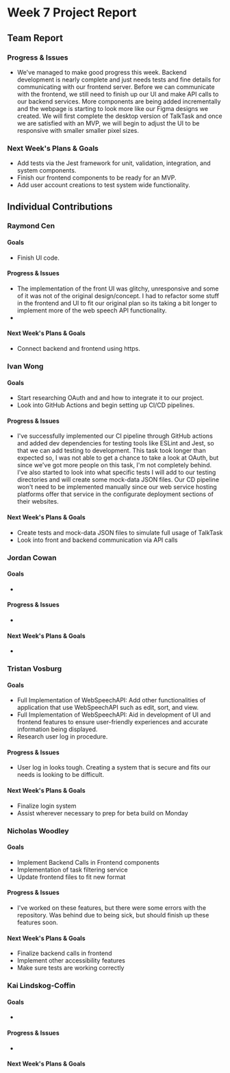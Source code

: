 # Week 7 Project Report

## Team Report

### Progress & Issues

* We've managed to make good progress this week. Backend development is nearly complete and just needs tests and fine details for communicating with our frontend server. Before we can communicate with the frontend, we still need to finish up our UI and make API calls to our backend services. More components are being added incrementally and the webpage is starting to look more like our Figma designs we created. We will first complete the desktop version of TalkTask and once we are satisfied with an MVP, we will begin to adjust the UI to be responsive with smaller smaller pixel sizes.

### Next Week's Plans & Goals

* Add tests via the Jest framework for unit, validation, integration, and system components.
* Finish our frontend components to be ready for an MVP.
* Add user account creations to test system wide functionality.


## Individual Contributions

### Raymond Cen

#### Goals

* Finish UI code.

#### Progress & Issues

* The implementation of the front UI was glitchy, unresponsive and some of it was not of the original design/concept. I had to refactor some stuff in the frontend and UI to fit our original plan so its taking a bit longer to implement more of the web speech API functionality.
* 

#### Next Week's Plans & Goals

* Connect backend and frontend using https.


### Ivan Wong

#### Goals

* Start researching OAuth and and how to integrate it to our project.
* Look into GitHub Actions and begin setting up CI/CD pipelines.

#### Progress & Issues

* I've successfully implemented our CI pipeline through GitHub actions and added dev dependencies for testing tools like ESLint and Jest, so that we can add testing to development. This task took longer than expected so, I was not able to get a chance to take a look at OAuth, but since we've got more people on this task, I'm not completely behind. I've also started to look into what specific tests I will add to our testing directories and will create some mock-data JSON files. Our CD pipeline won't need to be implemented manually since our web service hosting platforms offer that service in the configurate deployment sections of their websites.

#### Next Week's Plans & Goals

* Create tests and mock-data JSON files to simulate full usage of TalkTask
* Look into front and backend communication via API calls

### Jordan Cowan

#### Goals

* 

#### Progress & Issues

* 

#### Next Week's Plans & Goals

* 

### Tristan Vosburg

#### Goals

* Full Implementation of WebSpeechAPI: Add other functionalities of application that use WebSpeechAPI such as edit, sort, and view.
* Full Implementation of WebSpeechAPI: Aid in development of UI and frontend features to ensure user-friendly experiences and accurate information being displayed.
* Research user log in procedure.

#### Progress & Issues

* User log in looks tough.  Creating a system that is secure and fits our needs is looking to be difficult. 

#### Next Week's Plans & Goals

* Finalize login system
* Assist wherever necessary to prep for beta build on Monday

### Nicholas Woodley

#### Goals

* Implement Backend Calls in Frontend components
* Implementation of task filtering service
* Update frontend files to fit new format

#### Progress & Issues

* I've worked on these features, but there were some errors with the repository. Was behind due to being sick, but should finish up these features soon.

#### Next Week's Plans & Goals

* Finalize backend calls in frontend
* Implement other accessibility features
* Make sure tests are working correctly

### Kai Lindskog-Coffin

#### Goals

* 

#### Progress & Issues

* 

#### Next Week's Plans & Goals

